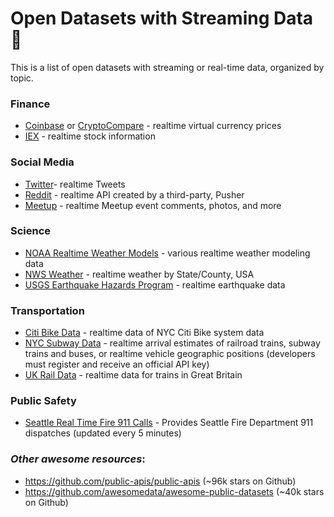 # Open Datasets with Streaming Data 🌊
This is a list of open datasets with streaming or real-time data, organized by topic.

### Finance
- [Coinbase](https://docs.pro.coinbase.com/#websocket-feed) or [CryptoCompare](https://min-api.cryptocompare.com/) - realtime virtual currency prices
- [IEX](https://iexcloud.io/) - realtime stock information


### Social Media 
- [Twitter](https://developer.twitter.com/en/docs.html)- realtime Tweets
- [Reddit](https://blog.pusher.com/pusher-realtime-reddit-api/?utm_source=reddit&utm_medium=submitted_post&utm_campaign=reddit_api_launch) - realtime API created by a third-party, Pusher
- [Meetup](https://www.meetup.com/meetup_api/docs/stream/2/event_comments/#websockets) - realtime Meetup event comments, photos, and more

### Science
 - [NOAA Realtime Weather Models](https://www.ncdc.noaa.gov/data-access/model-data/model-datasets/numerical-weather-prediction) - various realtime weather modeling data
 - [NWS Weather](https://alerts.weather.gov/) - realtime weather by State/County, USA
 - [USGS Earthquake Hazards Program](https://earthquake.usgs.gov/earthquakes/feed/v1.0/) - realtime earthquake data

### Transportation
- [Citi Bike Data](https://www.citibikenyc.com/system-data) - realtime data of NYC Citi Bike system data
- [NYC Subway Data](http://web.mta.info/developers/download.html) - realtime arrival estimates of railroad trains, subway trains and buses, or realtime vehicle geographic positions (developers must register and receive an official API key)
- [UK Rail Data](https://wiki.openraildata.com/index.php/Rail_Data_FAQ) - realtime data for trains in Great Britain

### Public Safety
- [Seattle Real Time Fire 911 Calls](https://data.seattle.gov/Public-Safety/Seattle-Real-Time-Fire-911-Calls/kzjm-xkqj) - Provides Seattle Fire Department 911 dispatches (updated every 5 minutes)

### _Other awesome resources_:
- https://github.com/public-apis/public-apis (~96k stars on Github)
- https://github.com/awesomedata/awesome-public-datasets (~40k stars on Github)
